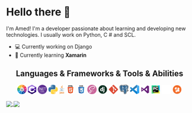 <h1>Hello there 👋</h1>

I'm Amed! I'm a developer passionate about learning and developing new technologies. I usually work on Python, C # and SCL.
- 💻 Currently working on Django
- 🌱 Currently learning <strong>Xamarin</strong>
<p>

<h2 align="center">Languages & Frameworks & Tools & Abilities</h2>
<p align="center">
  <code><img title="Industrial Automation" height="25" src="images/industryLogo.png"></code>
  <code><img title="C#" height="25" src="images/csharpLogo.png"></code>
  <code><img title=".NET Core" height="25" src="images/dotnetCoreLogo.png"></code>
  <code><img title="Python" height="25" src="images/pythonLogo.png"></code>
  <code><img title="Java" height="25" src="images/javaLogo.png"></code>  
  <code><img title="HTML5" height="25" src="images/html5Logo.png"></code>
  <code><img title="CSS3" height="25" src="images/css3Logo.png"></code>
  <code><img title="SASS" height="25" src="images/sassLogo.png"></code>
  <code><img title="Django" height="25" src="images/djangoLogo.png"></code>
  <code><img title="Git" height="25" src="images/gitLogo.png"></code>
  <code><img title="PostgreSQL" height="25" src="images/postgreLogo.png"></code>
  <code><img title="Visual Studio Code" height="25" src="images/vsCodeLogo.png"></code>
  <code><img title="Microsoft Visual Studio" height="25" src="images/vsLogo.png"></code>
  <code><img title="PyCharm" height="25" src="images/pyCharmLogo.png"></code>
  <code><img title="Gamemaker Studio" height="25" src="images/gmsLogo.png"></code>
  <code><img title="Problem Solving" height="25" src="images/problemSolvingLogo.png"></code>
</p>

<p>
  <a href="https://github.com/anuraghazra/github-readme-stats" title="Go to Source">
    <img height=175 align="center" src="https://github-readme-stats.vercel.app/api?username=ozamed&show_icons=true&theme=gotham">
  </a>
  <a href="https://github.com/anuraghazra/github-readme-stats">
  <img height=175 align="center" src="https://github-readme-stats.vercel.app/api/top-langs/?username=ozamed&hide=c%23,powershell,java&title_color=2aa889&text_color=99d1ce&icon_color=2bbc8a&bg_color=0c1014&langs_count=8&layout=compact"/>
  </a>
</p>
